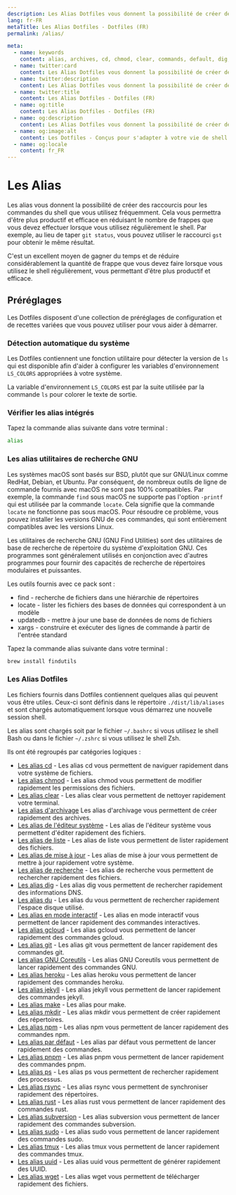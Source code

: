 ```yaml
---
description: Les Alias Dotfiles vous donnent la possibilité de créer des raccourcis pour les commandes du shell que vous utilisez fréquemment. Cela vous permettra d'être plus productif et efficace en réduisant le nombre de frappes que vous devez effectuer lorsque vous utilisez régulièrement le shell.
lang: fr-FR
metaTitle: Les Alias Dotfiles - Dotfiles (FR)
permalink: /alias/

meta:
  - name: keywords
    content: alias, archives, cd, chmod, clear, commands, default, dig, dotfiles, du, editor, find, gcloud, git, gnu, heroku, interactive, jekyll, list, make, mkdir, npm, pnpm, ps, rsync, rust, shell, subversion, sudo, tmux, typing, update, uuid, wget
  - name: twitter:card
    content: Les Alias Dotfiles vous donnent la possibilité de créer des raccourcis pour les commandes du shell que vous utilisez fréquemment. Cela vous permettra d'être plus productif et efficace en réduisant le nombre de frappes que vous devez effectuer lorsque vous utilisez régulièrement le shell.
  - name: twitter:description
    content: Les Alias Dotfiles vous donnent la possibilité de créer des raccourcis pour les commandes du shell que vous utilisez fréquemment. Cela vous permettra d'être plus productif et efficace en réduisant le nombre de frappes que vous devez effectuer lorsque vous utilisez régulièrement le shell.
  - name: twitter:title
    content: Les Alias Dotfiles - Dotfiles (FR)
  - name: og:title
    content: Les Alias Dotfiles - Dotfiles (FR)
  - name: og:description
    content: Les Alias Dotfiles vous donnent la possibilité de créer des raccourcis pour les commandes du shell que vous utilisez fréquemment. Cela vous permettra d'être plus productif et efficace en réduisant le nombre de frappes que vous devez effectuer lorsque vous utilisez régulièrement le shell.
  - name: og:image:alt
    content: Les Dotfiles - Conçus pour s'adapter à votre vie de shell
  - name: og:locale
    content: fr_FR
---
```



# Les Alias

Les alias vous donnent la possibilité de créer des raccourcis pour les commandes
du shell que vous utilisez fréquemment. Cela vous permettra d'être plus
productif et efficace en réduisant le nombre de frappes que vous devez
effectuer lorsque vous utilisez régulièrement le shell. Par exemple, au lieu de
taper `git status`, vous pouvez utiliser le raccourci `gst` pour obtenir le même
résultat.

C'est un excellent moyen de gagner du temps et de réduire considérablement la
quantité de frappe que vous devez faire lorsque vous utilisez le shell
régulièrement, vous permettant d'être plus productif et efficace.

## Préréglages

Les Dotfiles disposent d'une collection de préréglages de configuration et de
recettes variées que vous pouvez utiliser pour vous aider à démarrer.

### Détection automatique du système

Les Dotfiles contiennent une fonction utilitaire pour détecter la version de
`ls` qui est disponible afin d'aider à configurer les variables d'environnement
`LS_COLORS` appropriées à votre système.

La variable d'environnement `LS_COLORS` est par la suite utilisée par la
commande `ls` pour colorer le texte de sortie.

### Vérifier les alias intégrés

Tapez la commande alias suivante dans votre terminal :

```bash
alias
```

### Les alias utilitaires de recherche GNU

Les systèmes macOS sont basés sur BSD, plutôt que sur GNU/Linux comme RedHat,
Debian, et Ubuntu. Par conséquent, de nombreux outils de ligne de commande
fournis avec macOS ne sont pas 100% compatibles. Par exemple, la commande `find`
sous macOS ne supporte pas l'option `-printf` qui est utilisée par la commande
`locate`. Cela signifie que la commande `locate` ne fonctionne pas sous macOS.
Pour résoudre ce problème, vous pouvez installer les versions GNU de ces
commandes, qui sont entièrement compatibles avec les versions Linux.

Les utilitaires de recherche GNU (GNU Find Utilities) sont des utilitaires de
base de recherche de répertoire du système d'exploitation GNU. Ces programmes
sont généralement utilisés en conjonction avec d'autres programmes pour fournir
des capacités de recherche de répertoires modulaires et puissantes.

Les outils fournis avec ce pack sont :

- find - recherche de fichiers dans une hiérarchie de répertoires
- locate - lister les fichiers des bases de données qui correspondent à un
  modèle
- updatedb - mettre à jour une base de données de noms de fichiers
- xargs - construire et exécuter des lignes de commande à partir de l'entrée
  standard

Tapez la commande alias suivante dans votre terminal :

```bash
brew install findutils
```

### Les Alias Dotfiles

Les fichiers fournis dans Dotfiles contiennent quelques alias qui peuvent vous
être utiles. Ceux-ci sont définis dans le répertoire `./dist/lib/aliases` et
sont chargés automatiquement lorsque vous démarrez une nouvelle session shell.

Les alias sont chargés soit par le fichier `~/.bashrc` si vous utilisez le
shell Bash ou dans le fichier `~/.zshrc` si vous utilisez le shell Zsh.

Ils ont été regroupés par catégories logiques :

- [Les alias cd][cd] - Les alias cd vous permettent de naviguer rapidement dans votre système de fichiers.
- [Les alias chmod][chmod] - Les alias chmod vous permettent de modifier rapidement les permissions des fichiers.
- [Les alias clear][clear] - Les alias clear vous permettent de nettoyer rapidement votre terminal.
- [Les alias d'archivage][archives]  Les alias d'archivage vous permettent de créer rapidement des archives.
- [Les alias de l'éditeur système][editeur] - Les alias de l'éditeur système vous permettent d'éditer rapidement des fichiers.
- [Les alias de liste][liste] - Les alias de liste vous permettent de lister rapidement des fichiers.
- [Les alias de mise à jour][mise-a-jour] - Les alias de mise à jour vous permettent de mettre à jour rapidement votre système.
- [Les alias de recherche][recherche] - Les alias de recherche vous permettent de rechercher rapidement des fichiers.
- [Les alias dig][dig] - Les alias dig vous permettent de rechercher rapidement des informations DNS.
- [Les alias du][du] - Les alias du vous permettent de rechercher rapidement l'espace disque utilisé.
- [Les alias en mode interactif][mode-interactif] - Les alias en mode interactif vous permettent de lancer rapidement des commandes interactives.
- [Les alias gcloud][gcloud] - Les alias gcloud vous permettent de lancer rapidement des commandes gcloud.
- [Les alias git][git] - Les alias git vous permettent de lancer rapidement des commandes git.
- [Les alias GNU Coreutils][gnu] - Les alias GNU Coreutils vous permettent de lancer rapidement des commandes GNU.
- [Les alias heroku][heroku] - Les alias heroku vous permettent de lancer rapidement des commandes heroku.
- [Les alias jekyll][jekyll] - Les alias jekyll vous permettent de lancer rapidement des commandes jekyll.
- [Les alias make][make] - Les alias pour make.
- [Les alias mkdir][mkdir] - Les alias mkdir vous permettent de créer rapidement des répertoires.
- [Les alias npm][npm] - Les alias npm vous permettent de lancer rapidement des commandes npm.
- [Les alias par défaut][default] - Les alias par défaut vous permettent de lancer rapidement des commandes.
- [Les alias pnpm][pnpm] - Les alias pnpm vous permettent de lancer rapidement des commandes pnpm.
- [Les alias ps][ps] - Les alias ps vous permettent de rechercher rapidement des processus.
- [Les alias rsync][rsync] - Les alias rsync vous permettent de synchroniser rapidement des répertoires.
- [Les alias rust][rust] - Les alias rust vous permettent de lancer rapidement des commandes rust.
- [Les alias subversion][subversion] - Les alias subversion vous permettent de lancer rapidement des commandes subversion.
- [Les alias sudo][sudo] - Les alias sudo vous permettent de lancer rapidement des commandes sudo.
- [Les alias tmux][tmux] - Les alias tmux vous permettent de lancer rapidement des commandes tmux.
- [Les alias uuid][uuid] - Les alias uuid vous permettent de générer rapidement des UUID.
- [Les alias wget][wget] - Les alias wget vous permettent de télécharger rapidement des fichiers.

[archives]: ./archives/
[cd]: ./cd/
[chmod]: ./chmod/
[clear]: ./clear/
[editeur]: ./editeur/
[liste]: ./liste/
[mise-a-jour]: ./mise-a-jour/
[recherche]: ./recherche/
[dig]: ./dig/
[du]: ./du/
[mode-interactif]: ./mode-interactif/
[gcloud]: ./gcloud/
[git]: ./git/
[gnu]: ./gnu/
[heroku]: ./heroku/
[jekyll]: ./jekyll/
[make]: ./make/
[mkdir]: ./mkdir/
[npm]: ./npm/
[default]: ./default/
[pnpm]: ./pnpm/
[ps]: ./ps/
[rsync]: ./rsync/
[rust]: ./rust/
[subversion]: ./subversion/
[sudo]: ./sudo/
[tmux]: ./tmux/
[uuid]: ./uuid/
[wget]: ./wget/
